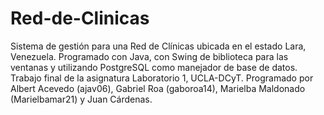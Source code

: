 # Red-de-Clinicas
Sistema de gestión para una Red de Clínicas ubicada en el estado Lara, Venezuela. Programado con Java, con Swing de biblioteca para las ventanas y utilizando PostgreSQL como manejador de base de datos. Trabajo final de la asignatura Laboratorio 1, UCLA-DCyT. Programado por Albert Acevedo (ajav06), Gabriel Roa (gaboroa14), Marielba Maldonado (Marielbamar21) y Juan Cárdenas.

